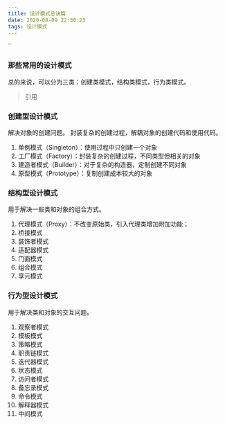 ```yaml
---
title: 设计模式总诀篇
date: 2020-08-09 22:30:23
tags: 设计模式
---
```

``
### 那些常用的设计模式

总的来说，可以分为三类：创建类模式，结构类模式，行为类模式。

> 引用

<!--分割线-->

<!--more-->


### 创建型设计模式

解决对象的创建问题。
封装复杂的创建过程，解耦对象的创建代码和使用代码。

1. 单例模式（Singleton）：使用过程中只创建一个对象
2. 工厂模式（Factory）：封装复杂的创建过程，不同类型但相关的对象
3. 建造者模式（Builder）：对于复杂的构造器，定制创建不同对象
4. 原型模式（Prototype）：复制创建成本较大的对象

### 结构型设计模式

用于解决一些类和对象的组合方式。

1. 代理模式（Proxy）：不改变原始类，引入代理类增加附加功能；
2. 桥接模式
3. 装饰者模式
4. 适配器模式
5. 门面模式
6. 组合模式
7. 享元模式

### 行为型设计模式

用于解决类和对象的交互问题。

1. 观察者模式
2. 模板模式
3. 策略模式
4. 职责链模式
5. 迭代器模式
6. 状态模式
7. 访问者模式
8. 备忘录模式
9. 命令模式
10. 解释器模式
11. 中间模式








